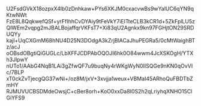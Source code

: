 U2FsdGVkX18ozpxX4lb0zDnhkaw+PYs6XKJM0cxacvwBs9wYalUC6qYN9qKtwNWt
FzE8L8QqkwefQSf+yrFfIhhCvDYAiy9tFeVkY7iElTteCLB3kCR1d+5ZkFplLU5z
QlWEm2vqpg2mJBALBojaffqrVKFsT7+Xi83qU2Agnkx9kn97FGHjtON29SRDUQYy
kajl+UqCXGmM68hNU4D25N3DOdgA3kZrjBlACaJhuPEGRa5/0cMtWaighBTz/acJ
oOBsdOBgtiQiGUGLc/LbXFFJCDPAbOQOJI6hk0O84wwm4JcXSKOgH/YTXh3JlpwY
nUTo1/AAbG4NqB1LAi3gZfwQF7u9buqNy4rWKgWyN0IISQGe9nKN0qOvVIc/7BLP
xT0ckZvTjecgQG37wNi+/oz8M/jxV+3xvjja1weux+VBMaI45ARhoQuFBDTbZmHY
RJMUVUCBSDMdeOwsjC+cBer8orh+KoO0xxDa8I0S2h2qLriyhqXNHO15ClGiYFS9
